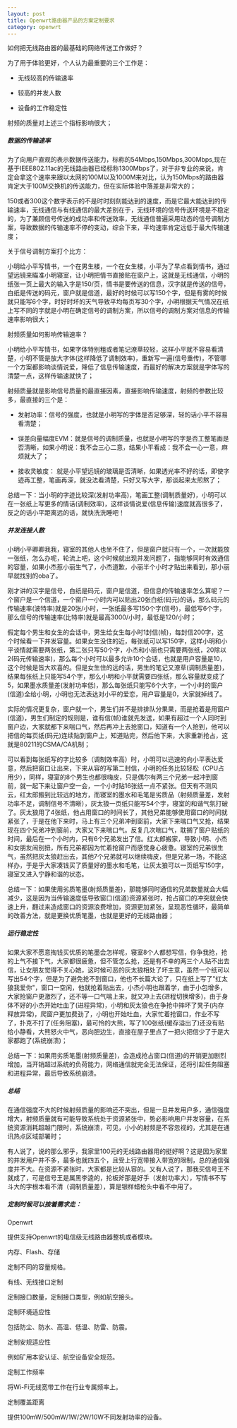 ```yaml
---
layout: post
title: Openwrt路由器产品的方案定制要求
category: openwrt
---
```


如何把无线路由器的最基础的网络传送工作做好？

为了用于体验更好，个人认为最重要的三个工作是：

* 无线较高的传输速率

* 较高的并发人数

* 设备的工作稳定性

射频的质量对上述三个指标影响很大；

##### 数据的传输速率

为了向用户直观的表示数据传送能力，标称的54Mbps,150Mbps,300Mbps,现在基于IEEE802.11ac的无线路由器已经标称1300Mbps了，对于非专业的来说，肯定会拿这个速率来跟以太网的100M以及1000M来对比，认为150Mbps的路由器肯定大于100M交换机的传送能力，但在实际体验中落差是非常大的；

150或者300这个数字表示的不是时时刻刻能达到的速度，而是它最大能达到的传输速率，无线通信与有线通信的最大差别在于，无线环境的信号传送环境是不稳定的，为了兼顾信号传送的成功率和传送效率，无线通信普遍采用动态的信号调制方案，导致数据的传输速率不停的变动，综合下来，平均速率肯定远低于最大传输速度；

关于信号调制方案打个比方：

小明给小平写情书，一个在男生楼，一个在女生楼，小平为了早点看到情书，通过望远镜来瞄准小明寝室，让小明把情书直接贴在窗户上，这就是无线通信，小明的纸张一页上最大的输入字是150/页，情书是要传送的信息，汉字就是传送的信号，白纸是传送的码元，窗户就是信道，最好的时候可以写150个字，但是有雾的时候就只能写6个字，时好时坏的天气导致平均每页写30个字，小明根据天气情况在纸上写不同的字就是小明在确定信号的调制方案，所以信号的调制方案对信息的传输速率影响很大；

射频质量如何影响传输速率？

小明给小平写情书，如果字体特别粗或者笔记潦草较轻，这样小平就不容易看清楚，小明不管是放大字体(这样降低了调制效率)，重新写一遍(信号重传)，不管哪一个方案都影响谈情说爱，降低了信息传输速度，而最好的解决方案就是字体写的清楚一点，这样传输速就快了；

射频质量就是影响信号质量的最直接因素，直接影响传输速度，射频的参数比较多，最直接的三个是：

* 发射功率：信号的强度，也就是小明写的字体是否足够深，轻的话小平不容易看清楚；

* 误差向量幅度EVM：就是信号的调制质量，也就是小明写的字是否工整笔画是否清晰，如果小明说：我不会三心二意，结果小平看成：我不会一心一意，麻烦就大了；

* 接收灵敏度： 就是小平望远镜的玻璃是否清晰，如果透光率不好的话，即使字迹再工整，笔画再深，就没法看清楚，只好又写大字，那谈起来太煎熬了；

总结一下：当小明的字迹比较深(发射功率高)，笔画工整(调制质量好)，小明可以在一张纸上写更多的情话(调制效率)，这样谈情说爱(信息传输)速度就高很多了，反之的话小平距离远的话，就快洗洗睡吧！

##### 并发连接人数

小明小平卿卿我我，寝室的其他人也坐不住了，但是窗户就只有一个，一次就能放一张纸，怎么办呢，轮流上吧，这个时候就出现并发问题了，指能够同时有效通信的容量，如果小杰惹小丽生气了，小杰道歉，小丽半个小时才贴出来看到，那小丽早就找别的oba了。

刚才讲的汉字是信号，白纸是码元，窗户是信道，但信息的传输速率怎么算呢？一个窗户是一个信道，一个窗户一小时内可以贴出20张白纸(码元)的话，那么码元的传输速率(波特率)就是20张/小时，一张纸最多写150个字(信号)，最低写6个字，那么信号的传输速率(比特率)就是最高3000/小时，最低是120/小时；

假定每个男生和女生的会话中，男生给女生每小时1封信(帧)，每封信200字，这个时候看一下并发容量。如果女生没住的近，每张纸可以写150字，这样小明和小平谈情就需要两张纸，第二张只写50个字，小杰和小丽也只需要两张纸，20除以2(码元传输速率)，那么每个小时可以最多允许10个会话，也就是用户容量是10，这个时候是皆大欢喜的。但是女生住的远的话，男生的笔记又潦草(调制质量差)，结果每张纸上只能写54个字，那么小明和小平就需要四张纸，那么容量就变成了5，如果墨水质量差(发射功率低)，那么每张纸只能写6个大字，一个小时的窗户(信道)全给小明，小明也无法表达对小平的爱恋，用户容量是0，大家就掉线了。

实际的情况更复杂，窗户就一个，男生们并不是排排队分果果，而是抢着是用窗户(信道)，男生们制定的规则是，谁有信(帧)谁就先发送，如果有超过一个人同时到窗户边，大家就都下来喘口气，然后再冲上去抢窗口，知道有一个人抢到，他可以把信的每页纸(码元)连续贴到窗户上，知道贴完，然后他下来，大家重新抢占，这就是80211的CSMA/CA机制；

可以看到每张纸写的字比较多（调制效率高）时，小明可以迅速的向小平表达爱意，然后把窗口让出来，下来从容的写第二封信，小明的任务比较轻松（CPU占用少），同样，寝室的8个男生也都很嗨皮，只是偶尔有两三个兄弟一起冲到窗前，就一起下来让窗户空一会，一个小时贴16张纸一点不紧张。但天有不测风云，红太郎搬到比较远的地方，而寝室的墨水和毛笔是劣质品（射频质量差，发射功率不足，调制信号不清晰），灰太狼一页纸只能写54个字，寝室的和谐气氛打破了。灰太狼用了4张纸，他占用窗口的时间长了，其他兄弟能够使用窗口的时间就紧张了，于是在他下来时，马上有三个兄弟冲到窗前，大家下来喘口气又抢，结果现在四个兄弟冲到窗前，大家又下来喘口气。反复几次喘口气，耽搁了窗户贴纸的时间，最后在一个小时内，只有6个兄弟发出了信。红太郎搬家，导致小明、小杰和女朋友闹别扭，所有兄弟都因为忙着抢窗户而感觉身心疲惫。寝室的兄弟很生气，虽然把灰太狼赶出去，其他7个兄弟就可以继续嗨皮，但是兄弟一场，不能这样办，于是乎大家凑钱买了质量好的墨水和毛笔，让灰太狼可以一页纸写150字，寝室又进入宁静和谐的状态。

总结一下：如果使用劣质笔墨(射频质量差)，那能够同时通信的兄弟数量就会大幅减少，这是因为当传输速度低导致窗口(信道)资源紧张时，抢占窗口的冲突就会快速上升，翻过来造成窗口的资源浪费增加，资源更加紧张，呈现恶性循环，最简单的改善方法，就是更换优质笔墨，也就是更好的无线路由器；

##### 运行稳定性

如果大家不愿意掏钱买优质的笔墨会怎样呢，寝室8个人都想写信，你争我抢，抢的上气不接下气，大家都很疲惫，但不管怎么抢，还是有不幸的两三个人贴不出去信，让女朋友觉得不关心她，这时候可恶的灰太狼相处了坏主意，虽然一个纸可以写出54个字，但是为了避免抢不到窗口，他也不长篇大论了，只在纸上写了"红太狼我爱你"，窗口一空闲，他就抢着贴出去，小杰小明也跟着学，由于小包增多，大家抢窗户更激烈了，还不等一口气喘上来，就又冲上去(进程切换增多)，由于身体不好的小杰开始吐血了(进程异常)，小明和灰太狼也在争抢中摔坏了凳子(内存释放异常)，爬窗户更加费劲了，小明也开始吐血，大家忙着抢窗口，作业不写了，扑克不打了(任务阻塞)，最可怜的大熊，写了100张纸(缓存溢出了)还没有贴给小静看，大熊怒火中气，恶向胆边生，直接在屋子里点了一把火把信少了于是大家都跑了(系统崩溃)；

总结一下：如果用劣质笔墨(射频质量差)，会造成抢占窗口(信道)的开销更加剧烈增加，当开销超过系统的负荷能力，网络通信就完全无法保证，还将引起任务阻塞和进程异常，最后导致系统崩溃。

##### 总结

在通信强度不大的时候射频质量的影响还不突出，但是一旦并发用户多，通信强度增大，射频质量就有可能导致系统处于资源紧张中，势必影响用户并发容量，在系统资源消耗超越门限时，系统崩溃，可见，小小的射频是不容忽视的，尤其是在通讯热点区域部署时；

有人说了，说的那么邪乎，我家里100元的无线路由器用的挺好啊？这是因为家里的并发用户并不多，最多也就四五个，且受上行宽带接入带宽的限制，总的通信强度并不大。在资源不紧张时，大家都是比较从容的。又有人说了，那我买信号王不就成了，可是信号王是属黑李逵的，抡板斧那是好手（发射功率大），写情书不写斗大的字根本看不清（调制质量差），算是银样蜡枪头中看不中用了。

##### 定制时候可以按着需求走：

Openwrt
 
 提供支持Openwrt的电信级无线路由器整机或者模块。
  
 内存、Flash、存储
   
 定制不同的容量规格。
    
 有线、无线接口定制
	 
 定制接口数量，定制接口类型，例如航空接头。
	  
 定制环境适应性
	   
 包括防尘、防水、高温、低温、防雷、防震。
	    
 定制安规适应性
		 
 例如矿用本安认证、航空设备安全规范。
		  
 定制工作频率
		   
 将Wi-Fi无线宽带工作在行业专属频率上。
		    
 定制覆盖距离
			 
 提供100mW/500mW/1W/2W/10W不同发射功率的设备。
